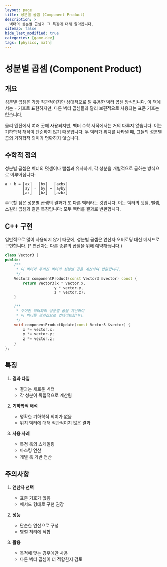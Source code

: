 ```yaml
---
layout: page
title: 성분별 곱셈 (Component Product)
description: >
  벡터의 성분별 곱셈과 그 특징에 대해 알아봅니다.
sitemap: false
hide_last_modified: true
categories: [game-dev]
tags: [physics, math]
---
```


# 성분별 곱셈 (Component Product)

## 개요

성분별 곱셈은 가장 직관적이지만 상대적으로 덜 유용한 벡터 곱셈 방식입니다. 이 책에서는 ◦ 기호로 표현하지만, 다른 벡터 곱셈들과 달리 보편적으로 사용되는 표준 기호는 없습니다.

물리 엔진에서 여러 곳에 사용되지만, 벡터 수학 서적에서는 거의 다루지 않습니다. 이는 기하학적 해석이 단순하지 않기 때문입니다. 두 벡터가 위치를 나타낼 때, 그들의 성분별 곱의 기하학적 의미가 명확하지 않습니다.

## 수학적 정의

성분별 곱셈은 벡터의 덧셈이나 뺄셈과 유사하게, 각 성분을 개별적으로 곱하는 방식으로 이루어집니다:

```
a ◦ b = ⎡ax⎤   ⎡bx⎤   ⎡axbx⎤
        ⎢ay⎥ ◦ ⎢by⎥ = ⎢ayby⎥
        ⎣az⎦   ⎣bz⎦   ⎣azbz⎦
```

주목할 점은 성분별 곱셈의 결과가 또 다른 벡터라는 것입니다. 이는 벡터의 덧셈, 뺄셈, 스칼라 곱셈과 같은 특징입니다: 모두 벡터를 결과로 반환합니다.

## C++ 구현

일반적으로 많이 사용되지 않기 때문에, 성분별 곱셈은 연산자 오버로딩 대신 메서드로 구현합니다. (* 연산자는 다른 종류의 곱셈을 위해 예약해둡니다.)

```cpp
class Vector3 {
public:
    /**
     * 이 벡터와 주어진 벡터의 성분별 곱을 계산하여 반환합니다.
     */
    Vector3 componentProduct(const Vector3 &vector) const {
        return Vector3(x * vector.x, 
                      y * vector.y, 
                      z * vector.z);
    }

    /**
     * 주어진 벡터와의 성분별 곱을 계산하여 
     * 이 벡터를 결과값으로 업데이트합니다.
     */
    void componentProductUpdate(const Vector3 &vector) {
        x *= vector.x;
        y *= vector.y;
        z *= vector.z;
    }
};
```

## 특징

1. **결과 타입**
   - 결과는 새로운 벡터
   - 각 성분이 독립적으로 계산됨

2. **기하학적 해석**
   - 명확한 기하학적 의미가 없음
   - 위치 벡터에 대해 직관적이지 않은 결과

3. **사용 사례**
   - 특정 축의 스케일링
   - 마스킹 연산
   - 개별 축 기반 연산

## 주의사항

1. **연산자 선택**
   - 표준 기호가 없음
   - 메서드 형태로 구현 권장

2. **성능**
   - 단순한 연산으로 구성
   - 병렬 처리에 적합

3. **활용**
   - 목적에 맞는 경우에만 사용
   - 다른 벡터 곱셈이 더 적합한지 검토 